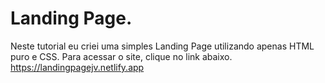 
<h1>Landing Page.</h1>

Neste tutorial eu criei uma simples Landing Page utilizando apenas HTML puro e CSS.
Para acessar o site, clique no link abaixo.
https://landingpagejv.netlify.app
